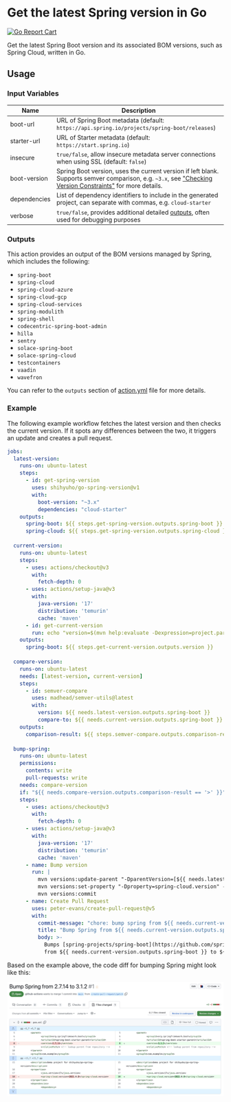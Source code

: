 # Get the latest Spring version in Go

[![Go Report Cart](https://goreportcard.com/badge/github.com/shihyuho/go-spring-version)](https://goreportcard.com/report/github.com/shihyuho/go-spring-version)

Get the latest Spring Boot version and its associated BOM versions, such as Spring Cloud, written in Go.

## Usage

### Input Variables

| Name | Description |
|------|-------------|
| boot-url | URL of Spring Boot metadata (default: `https://api.spring.io/projects/spring-boot/releases`) |
| starter-url | URL of Starter metadata (default: `https://start.spring.io`) |
| insecure | `true/false`, allow insecure metadata server connections when using SSL (default: `false`) |
| boot-version | Spring Boot version, uses the current version if left blank. Supports semver comparison, e.g. `~3.x`, see ["Checking Version Constraints"](https://github.com/Masterminds/semver#checking-version-constraints) for more details. |
| dependencies | List of dependency identifiers to include in the generated project, can separate with commas, e.g. `cloud-starter` |
| verbose | `true/false`, provides additional detailed [outputs](#outputs), often used for debugging purposes |

### Outputs

This action provides an output of the BOM versions managed by Spring, which includes the following:

- `spring-boot`
- `spring-cloud`
- `spring-cloud-azure`
- `spring-cloud-gcp`
- `spring-cloud-services`
- `spring-modulith`
- `spring-shell`
- `codecentric-spring-boot-admin`
- `hilla`
- `sentry`
- `solace-spring-boot`
- `solace-spring-cloud`
- `testcontainers`
- `vaadin`
- `wavefron`

You can refer to the `outputs` section of [action.yml](action.yml) file for more details.

### Example

The following example workflow fetches the latest version and then checks the current version. If it spots any differences between the two, it triggers an update and creates a pull request.

```yaml
jobs:
  latest-version:
    runs-on: ubuntu-latest
    steps:
      - id: get-spring-version
        uses: shihyuho/go-spring-version@v1
        with:
          boot-version: "~3.x"
          dependencies: "cloud-starter"
    outputs:
      spring-boot: ${{ steps.get-spring-version.outputs.spring-boot }}
      spring-cloud: ${{ steps.get-spring-version.outputs.spring-cloud }}

  current-version:
    runs-on: ubuntu-latest
    steps:
      - uses: actions/checkout@v3
        with:
          fetch-depth: 0
      - uses: actions/setup-java@v3
        with:
          java-version: '17'
          distribution: 'temurin'
          cache: 'maven'
      - id: get-current-version
        run: echo "version=$(mvn help:evaluate -Dexpression=project.parent.version -q -DforceStdout -q)" >> "$GITHUB_OUTPUT"
    outputs:
      spring-boot: ${{ steps.get-current-version.outputs.version }}

  compare-version:
    runs-on: ubuntu-latest
    needs: [latest-version, current-version]
    steps:
      - id: semver-compare
        uses: madhead/semver-utils@latest
        with:
          version: ${{ needs.latest-version.outputs.spring-boot }}
          compare-to: ${{ needs.current-version.outputs.spring-boot }}
    outputs:
      comparison-result: ${{ steps.semver-compare.outputs.comparison-result }}

  bump-spring:
    runs-on: ubuntu-latest
    permissions:
      contents: write
      pull-requests: write
    needs: compare-version
    if: "${{ needs.compare-version.outputs.comparison-result == '>' }}"
    steps:
      - uses: actions/checkout@v3
        with:
          fetch-depth: 0
      - uses: actions/setup-java@v3
        with:
          java-version: '17'
          distribution: 'temurin'
          cache: 'maven'
      - name: Bump version
        run: |
          mvn versions:update-parent "-DparentVersion=[${{ needs.latest-version.outputs.spring-boot }}]"
          mvn versions:set-property "-Dproperty=spring-cloud.version" -DnewVersion=${{ needs.latest-version.outputs.spring-cloud }}
          mvn versions:commit
      - name: Create Pull Request
        uses: peter-evans/create-pull-request@v5
        with:
          commit-message: "chore: bump spring from ${{ needs.current-version.outputs.spring-boot }} to ${{ needs.latest-version.outputs.spring-boot }}"
          title: "Bump Spring from ${{ needs.current-version.outputs.spring-boot }} to ${{ needs.latest-version.outputs.spring-boot }}"
          body: >-
            Bumps [spring-projects/spring-boot](https://github.com/spring-projects/spring-boot)
            from ${{ needs.current-version.outputs.spring-boot }} to ${{ needs.latest-version.outputs.spring-boot }}
```

Based on the example above, the code diff for bumping Spring might look like this:

![](./docs/example.jpg)


